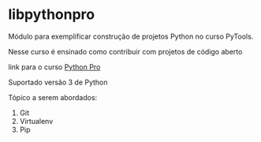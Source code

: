 # libpythonpro
Módulo para exemplificar construção de projetos Python no curso PyTools.

Nesse curso é ensinado como contribuir com projetos de código aberto

link para o curso [Python Pro](https://www.python.pro.br)

Suportado versão 3 de Python

Tópico a serem abordados:
1. Git
2. Virtualenv
3. Pip